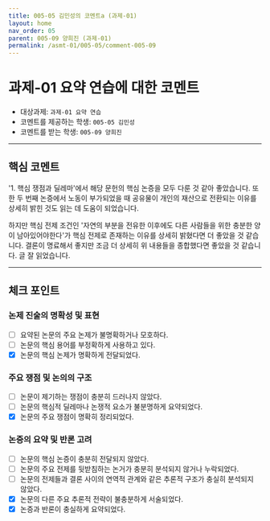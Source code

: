 ```yaml
---
title: 005-05 김민성의 코멘트a (과제-01) 
layout: home
nav_order: 05
parent: 005-09 양희진 (과제-01)
permalink: /asmt-01/005-05/comment-005-09
---
```


# 과제-01 요약 연습에 대한 코멘트

- 대상과제: `과제-01 요약 연습`
- 코멘트를 제공하는 학생: `005-05 김민성` 
- 코멘트를 받는 학생: `005-09 양희진` 

---

## 핵심 코멘트

'1. 핵심 쟁점과 딜레마'에서 해당 문헌의 핵심 논증을 모두 다룬 것 같아 좋았습니다. 또한 두 번째 논증에서 노동이 부가되었을 때 공유물이 개인의 재산으로 전환되는 이유를 상세히 밝힌 것도 읽는 데 도움이 되었습니다.

하지만 핵심 전제 조건인 '자연의 부분을 전유한 이후에도 다른 사람들을 위한 충분한 양이 남아있어야한다'가 핵심 전제로 존재하는 이유를 상세히 밝혔다면 더 좋았을 것 같습니다. 결론이 명료해서 좋지만 조금 더 상세히 위 내용들을 종합했다면 좋았을 것 같습니다. 글 잘 읽었습니다.

---

## 체크 포인트

### 논제 진술의 명확성 및 표현  
- [ ] 요약된 논문의 주요 논제가 불명확하거나 모호하다.  
- [ ] 논문의 핵심 용어를 부정확하게 사용하고 있다.  
- [x] 논문의 핵심 논제가 명확하게 전달되었다.  

### 주요 쟁점 및 논의의 구조  
- [ ] 논문이 제기하는 쟁점이 충분히 드러나지 않았다.  
- [ ] 논문의 핵심적 딜레마나 논쟁적 요소가 불분명하게 요약되었다.  
- [x] 논문의 주요 쟁점이 명확히 정리되었다.  

### 논증의 요약 및 반론 고려  
- [ ] 논문의 핵심 논증이 충분히 전달되지 않았다.  
- [ ] 논문의 주요 전제를 뒷받침하는 논거가 충분히 분석되지 않거나 누락되었다.  
- [ ] 논문의 전제들과 결론 사이의 연역적 관계와 같은 추론적 구조가 충실히 분석되지 않았다.  
- [x] 논문의 다른 주요 추론적 전략이 불충분하게 서술되었다.
- [x] 논증과 반론이 충실하게 요약되었다. 